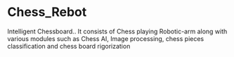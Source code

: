# Chess_Rebot
 Intelligent Chessboard.. It consists of Chess playing Robotic-arm along with various modules such as Chess AI, Image processing, chess pieces classification and chess board rigorization
